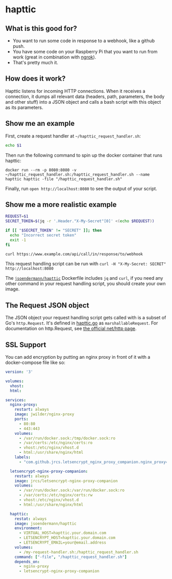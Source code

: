 # hapttic

## What is this good for?

- You want to run some code in response to a webhook, like a github push.
- You have some code on your Raspberry Pi that you want to run from work (great in combination with [ngrok](https://ngrok.com/)).
- That's pretty much it.

## How does it work?

Hapttic listens for incoming HTTP connections. When it receives a connection, it dumps all relevant data (headers, path, parameters, the body and other stuff) into a JSON object and calls a bash script with this object as its parameters.

## Show me an example

First, create a request handler at `~/hapttic_request_handler.sh`:

```bash
echo $1
```

Then run the following command to spin up the docker container that runs hapttic:

`docker run --rm -p 8080:8080 -v ~/hapttic_request_handler.sh:/hapttic_request_handler.sh --name hapttic hapttic -file "/hapttic_request_handler.sh"`

Finally, run `open http://localhost:8080` to see the output of your script.

## Show me a more realistic example

```bash
REQUEST=$1
SECRET_TOKEN=$(jq -r '.Header."X-My-Secret"[0]' <(echo $REQUEST))

if [[ "$SECRET_TOKEN" != "SECRET" ]]; then
  echo "Incorrect secret token"
  exit -1
fi

curl https://www.example.com/api/call/in/response/to/webhook
```

This request handling script can be run with `curl -H "X-My-Secret: SECRET" http://localhost:8080`

The [`jsoendermann/hapttic`](https://hub.docker.com/r/jsoendermann/hapttic/) Dockerfile includes `jq` and `curl`, if you need any other command in your request handling script, you should create your own image.

## The Request JSON object

The JSON object your request handling script gets called with is a subset of Go's `http.Request`. It's defined in [hapttic.go](https://github.com/jsoendermann/hapttic/blob/master/hapttic.go) as `marshallableRequest`. For documentation on http.Request, see [the official net/http page](https://golang.org/pkg/net/http/#Request).

## SSL Support

You can add encryption by putting an nginx proxy in front of it with a docker-compose file like so:

```yaml
version: '3'

volumes:
  vhost:
  html:

services:
  nginx-proxy:
    restart: always
    image: jwilder/nginx-proxy
    ports:
      - 80:80
      - 443:443
    volumes:
      - /var/run/docker.sock:/tmp/docker.sock:ro
      - /var/certs:/etc/nginx/certs:ro
      - vhost:/etc/nginx/vhost.d
      - html:/usr/share/nginx/html
    labels:
      - "com.github.jrcs.letsencrypt_nginx_proxy_companion.nginx_proxy=true"

  letsencrypt-nginx-proxy-companion:
    restart: always
    image: jrcs/letsencrypt-nginx-proxy-companion
    volumes:
      - /var/run/docker.sock:/var/run/docker.sock:ro
      - /var/certs:/etc/nginx/certs:rw
      - vhost:/etc/nginx/vhost.d
      - html:/usr/share/nginx/html

  hapttic:
    restat: always
    image: jsoendermann/hapttic
    environment:
      - VIRTUAL_HOST=hapttic.your.domain.com                                # Replace this
      - LETSENCRYPT_HOST=hapttic.your.domain.com                            # Replace this
      - LETSENCRYPT_EMAIL=your@email.address                                # Replace this
    volumes:
      - /my-request-handler.sh:/hapttic_request_handler.sh                  # Replace this
    command: ["-file", "/hapttic_request_handler.sh"]
    depends_on:
      - nginx-proxy
      - letsencrypt-nginx-proxy-companion
```
